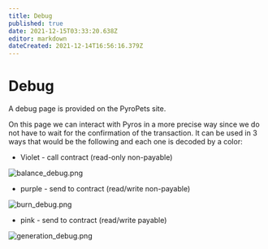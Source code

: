 ```yaml
---
title: Debug
published: true
date: 2021-12-15T03:33:20.638Z
editor: markdown
dateCreated: 2021-12-14T16:56:16.379Z
---
```


# Debug

A debug page is provided on the PyroPets site.

On this page we can interact with Pyros in a more precise way since we do not have to wait for the confirmation of the transaction. It can be used in 3 ways that would be the following and each one is decoded by a color:

- Violet - call contract (read-only non-payable)

![balance_debug.png](/img/balance_debug.png)

- purple - send to contract (read/write non-payable)

![burn_debug.png](/img/burn_debug.png)

- pink - send to contract (read/write payable)

![generation_debug.png](/img/generation_debug.png)
